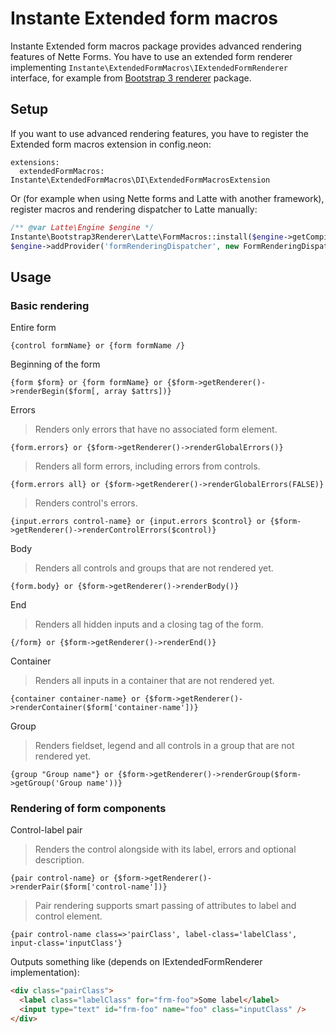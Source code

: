 # Instante Extended form macros

Instante Extended form macros package provides advanced rendering features
 of Nette Forms. You have to use an extended form renderer implementing
 <code>Instante\ExtendedFormMacros\IExtendedFormRenderer</code> interface,
 for example from [Bootstrap 3 renderer](https://github.com/instante/bootstrap3renderer)
 package.

## Setup

If you want to use advanced rendering features, you have to register the Extended form macros extension in config.neon:

```
extensions:
  extendedFormMacros: Instante\ExtendedFormMacros\DI\ExtendedFormMacrosExtension
```

Or (for example when using Nette forms and Latte with another framework),
 register macros and rendering dispatcher to Latte manually: 

```php
/** @var Latte\Engine $engine */
Instante\Bootstrap3Renderer\Latte\FormMacros::install($engine->getCompiler());
$engine->addProvider('formRenderingDispatcher', new FormRenderingDispatcher);
```

## Usage

### Basic rendering

Entire form

```smarty
{control formName} or {form formName /}
```

Beginning of the form

```smarty
{form $form} or {form formName} or {$form->getRenderer()->renderBegin($form[, array $attrs])}
```

Errors

> Renders only errors that have no associated form element.
```smarty
{form.errors} or {$form->getRenderer()->renderGlobalErrors()}
```

> Renders all form errors, including errors from controls.
```smarty
{form.errors all} or {$form->getRenderer()->renderGlobalErrors(FALSE)}
```

> Renders control's errors.
```smarty
{input.errors control-name} or {input.errors $control} or {$form->getRenderer()->renderControlErrors($control)}
```

Body

> Renders all controls and groups that are not rendered yet.
```smarty
{form.body} or {$form->getRenderer()->renderBody()} 
```

End

> Renders all hidden inputs and a closing tag of the form.
```smarty
{/form} or {$form->getRenderer()->renderEnd()}
```

Container

> Renders all inputs in a container that are not rendered yet.
```smarty
{container container-name} or {$form->getRenderer()->renderContainer($form['container-name'])}
```

Group

> Renders fieldset, legend and all controls in a group that are not rendered yet.
```smarty
{group "Group name"} or {$form->getRenderer()->renderGroup($form->getGroup('Group name'))}
```

### Rendering of form components

Control-label pair

> Renders the control alongside with its label, errors and optional description.
```smarty
{pair control-name} or {$form->getRenderer()->renderPair($form['control-name'])} 
```

> Pair rendering supports smart passing of attributes to label and control element.
```smarty
{pair control-name class=>'pairClass', label-class='labelClass', input-class='inputClass'} 
```
Outputs something like (depends on IExtendedFormRenderer implementation):
```html
<div class="pairClass">
  <label class="labelClass" for="frm-foo">Some label</label>
  <input type="text" id="frm-foo" name="foo" class="inputClass" />
</div>
```
